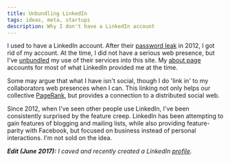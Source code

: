 ```yaml
---
title: Unbundling LinkedIn
tags: ideas, meta, startups
description: Why I don't have a LinkedIn account
---
```


I used to have a LinkedIn account. After their [password leak](https://en.wikipedia.org/wiki/2012_LinkedIn_hack) in 2012, I got rid of my account. At the time, I did not have a serious web presence, but I've [unbundled](https://en.wikipedia.org/wiki/Unbundling) my use of their services into this site. My [about page](/about.html) accounts for most of what LinkedIn provided me at the time.

Some may argue that what I have isn't social, though I do 'link in' to my collaborators web presences when I can. This linking not only helps our collective [PageRank](https://en.wikipedia.org/wiki/PageRank), but provides a connection to a distributed social web.

Since 2012, when I've seen other people use LinkedIn, I've been consistently surprised by the feature creep. LinkedIn has been attempting to gain features of blogging and mailing lists, while also providing feature-parity with Facebook, but focused on business instead of personal interactions. I'm not sold on the idea.

***Edit (June 2017):*** *I caved and recently created a LinkedIn [profile](https://www.linkedin.com/in/kyle-marek-spartz-463755141/).*
